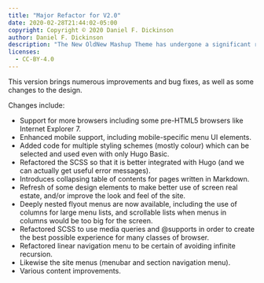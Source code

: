 ```yaml
---
title: "Major Refactor for V2.0"
date: 2020-02-28T21:44:02-05:00
copyright: Copyright © 2020 Daniel F. Dickinson
author: Daniel F. Dickinson
description: "The New OldNew Mashup Theme has undergone a significant refactoring, so we're bumping to version 2.0."
licenses:
  - CC-BY-4.0
---
```


This version brings numerous improvements and bug fixes, as well as some
changes to the design.

Changes include:

*  Support for more browsers including some pre-HTML5 browsers like
   Internet Explorer 7.
*  Enhanced mobile support, including mobile-specific menu UI elements.
*  Added code for multiple styling schemes (mostly colour) which can be
   selected and used even with only Hugo Basic.
*  Refactored the SCSS so that it is better integrated with Hugo (and we
   can actually get useful error messages).
*  Introduces collapsing table of contents for pages written in
   Markdown.
*  Refresh of some design elements to make better use of screen real
   estate, and/or improve the look and feel of the site.
*  Deeply nested flyout menus are now available, including the use of
   columns for large menu lists, and scrollable lists when menus in
   columns would be too big for the screen.
*  Refactored SCSS to use media queries and @supports in order to create
   the best possible experience for many classes of browser.
*  Refactored linear navigation menu to be certain of avoiding infinite
   recursion.
*  Likewise the site menus (menubar and section navigation menu).
*  Various content improvements.

